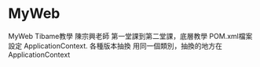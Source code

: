 # MyWeb
MyWeb
Tibame教學 陳宗興老師 
第一堂課到第二堂課，底層教學
POM.xml檔案設定
ApplicationContext.
各種版本抽換
用同一個類別，抽換的地方在ApplicationContext

